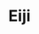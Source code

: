 ---
layout: place
title: "Eiji"
permalink: /california/san-francisco/eiji.html
stateAbbr: CA
stateName: California
cityName: San Francisco
place_id: ChIJoRHxCxx-j4ARxvzlXQFASuM
photos:
  - name: >-
      places/ChIJoRHxCxx-j4ARxvzlXQFASuM/photos/AeeoHcLL6xVTKj1g7jBIt_TUiGQa4F5F7hWokI2MKAJrVF01j3dE6SxsSw9vC56R33gyBmR8O3_JedHzF2NsNVVXuX2Uhj3WMDE8-DGkhO7Twqs2kaDFV36rRLs8g_2_ehBpIlyVAieAwMv78RWWoKBXMVMiVuLyfattfF3Wph-pLcUMuGGirYmZ_hRPx2aurFxnShSh9Kw5ttQJCt4504oUB5AkJ-ou5LSu9FBdS0GCGdNdwnmrmDHVSE0A46cXQIu04zNapzpifubNwkP0sO4lJT6jSo0yPD_noOdfnmMui60xbdoB8f3xThovSesnv3Wq2Yr95-iM72fw5ftaAfd3kwyHXWYb0gMGiNTPStn8QSAqQTssTYlNLJQRzvWus9zXfSllLomagY2FGRXe85f0U5w6tLlLgAZClltk8jR7HmrkQGA
    widthPx: 3885
    heightPx: 2914
    authorAttributions:
      - displayName: shuntaro0402
        uri: https://maps.google.com/maps/contrib/102733056557591765874
        photoUri: >-
          https://lh3.googleusercontent.com/a-/ALV-UjU3RdFPheeuJMkP383KEHtCl2F9w0miW09e-MQQ7euoYLPvrvRU=s100-p-k-no-mo
    flagContentUri: >-
      https://www.google.com/local/imagery/report/?cb_client=maps_api_places.places_api&image_key=!1e10!2sCIHM0ogKEICAgIDZuvno8wE&hl=en-US
    googleMapsUri: >-
      https://www.google.com/maps/place//data=!3m4!1e2!3m2!1sCIHM0ogKEICAgIDZuvno8wE!2e10!4m2!3m1!1s0x808f7e1c0bf111a1:0xe34a40015de5fcc6
  - name: >-
      places/ChIJoRHxCxx-j4ARxvzlXQFASuM/photos/AeeoHcJ41_E7kz3p-7DXnuhFnQ5IElA08-e403PB288jqoJNROmcTJENW27_AFpSv6r1P1QEMjFTjYjjIMS-VX3rORG_1qoFQPvp7WnOzZZht-0trvflCtYseYmpiMuGwR8TXR2_71_ly2jux1Hdx7FKN-xvKn3sSCJb26gDJvxd-GleG5_zfOeh7_Yn0sgCB3jgJcOhCzBEJjRWBxIdkQf-LD5zyZqy8ZsTWmuHJiSY9g1hmhFdlU_hvWcsfZBbmGBNYkvoFZHGJpS08ZFGiFr4gPyu0lKXVdfRT7RJwwCsOlnwDwkqpuLBcBdmhs8fSB3oPDpmMG1ErGNay8pAZjLCI-hcBNxE2i40Fs_1pA2UT39Vw2m3jVfm3HTmKRcemF5IJGtoreDQOL0ngYvccVEmhHUL4w415TjA_VzC8uvZnZg
    widthPx: 3974
    heightPx: 1873
    authorAttributions:
      - displayName: Jesse Winters
        uri: https://maps.google.com/maps/contrib/103966731974695455589
        photoUri: >-
          https://lh3.googleusercontent.com/a-/ALV-UjU3jANCCjVbY2x9pw3kVa10kxQ2pebDbjUgzrmzbCcbpDHpYA=s100-p-k-no-mo
    flagContentUri: >-
      https://www.google.com/local/imagery/report/?cb_client=maps_api_places.places_api&image_key=!1e10!2sCIHM0ogKEICAgIDKhenYSA&hl=en-US
    googleMapsUri: >-
      https://www.google.com/maps/place//data=!3m4!1e2!3m2!1sCIHM0ogKEICAgIDKhenYSA!2e10!4m2!3m1!1s0x808f7e1c0bf111a1:0xe34a40015de5fcc6
  - name: >-
      places/ChIJoRHxCxx-j4ARxvzlXQFASuM/photos/AeeoHcLz-f5cFeZDMNtRUOVM9QB3vX_lZSJmez1602GBkkzmY50draFGwY7P1_fJOUeeWzkk0Y7MRvJTmz61EsZwb1P_u1UJ7BghZe2uGcwcp2TpToGDplfnmkhKgxUYV6P48lwyNX42XLhERZESbVNlQTBlfkgsR7BzfrtC7V_UKhqkKPZwXfz--OsxHvuN0kKFwMXRYeWRCx5tQO84qMt5eKCchGg4oEI95g94DRKqHMw9GcF8cxvHu-1nqZH8xE7U6yT7IKd94UMDPp_jQQtA0hoZqJ9oRPHzj8MOW6mM6B62gipELMFTNeG_QEuJTIqq6EAk2P9nLzxm4ytE20RcxLDrHGnZqd3PGEaPYki8g4gfjjuNUp9biXdaqEsDZ1E0UAD7ca1E7rTrRBxHilk1wBjxLa1ZPhvue4kc6GE23t33cuYcPZ-N-ZGrdYucUvO-
    widthPx: 4080
    heightPx: 3072
    authorAttributions:
      - displayName: Jacob Schaffert
        uri: https://maps.google.com/maps/contrib/103093714629823509161
        photoUri: >-
          https://lh3.googleusercontent.com/a-/ALV-UjXi6HGBbhULKM6wvd_q_4vqr868o6Q0dEwhQM6NDta28RHaQMfC=s100-p-k-no-mo
    flagContentUri: >-
      https://www.google.com/local/imagery/report/?cb_client=maps_api_places.places_api&image_key=!1e10!2sCIABIhAIN0uG5TlP7mfzOggAAiWO&hl=en-US
    googleMapsUri: >-
      https://www.google.com/maps/place//data=!3m4!1e2!3m2!1sCIABIhAIN0uG5TlP7mfzOggAAiWO!2e10!4m2!3m1!1s0x808f7e1c0bf111a1:0xe34a40015de5fcc6
  - name: >-
      places/ChIJoRHxCxx-j4ARxvzlXQFASuM/photos/AeeoHcL4QxhyTKeBeLR_oy08dTAcSsXmJ5E7ct1TTs1IMbNJPpIYfD_RgvHNrSPlcoi2BHyi0ore8LFdcF8nedl32h6qzM6e99o5Z03Edsyb4LhinB5F64d0HMi-XG4j6P-84G-MeCSA6Zvpv8Twtbk8FtlhoEhvxVwQypRyCi0JpoeG8U3PyMkopePiMKkA-z2QMeORyqmvEWMuSTrXy7SLQX6j3vKFjtN4ytq0rtQljzSFFEPoIo79Vhxqud0l_eA27ljreX0c9IRus2aAhjlNyxa5ehTf1zPLyr3RHNHBOOhBJcWJ0M6sSwtcPvd5BOBONr67RemiV9a_ciDzXhJ0s7wxiUlkUaIJN882DFvpQNN1VZ0OoYiDA4d8YdE6lA70UbNWLMl5b6zLHPZfcluSaH2uxeI9z70BYBsXfgBNNFcrAwYC
    widthPx: 4032
    heightPx: 3024
    authorAttributions:
      - displayName: E Lee
        uri: https://maps.google.com/maps/contrib/102055593342286178985
        photoUri: >-
          https://lh3.googleusercontent.com/a-/ALV-UjUsU2W9ob6CQZ20R9zSXGCtelCYMcV1YoQ3ihTQcFQcOqOhU32eyg=s100-p-k-no-mo
    flagContentUri: >-
      https://www.google.com/local/imagery/report/?cb_client=maps_api_places.places_api&image_key=!1e10!2sCIHM0ogKEICAgIC3gpu33QE&hl=en-US
    googleMapsUri: >-
      https://www.google.com/maps/place//data=!3m4!1e2!3m2!1sCIHM0ogKEICAgIC3gpu33QE!2e10!4m2!3m1!1s0x808f7e1c0bf111a1:0xe34a40015de5fcc6
  - name: >-
      places/ChIJoRHxCxx-j4ARxvzlXQFASuM/photos/AeeoHcLlPDAeDgQqJjNhbgKWSdi1WyxMilLUiu0m8ZM6IVUGNDr4dvsgjuPFqtBY8tnf5oQJSKIibguz0TCMO9OsMrIj2uoC3Ys0X2NTlgCbybqzYkEmiSPSE8nCvEkA5uJza_kyLkeF43HRqAwAUtXW4kdbmkssSFMIwLf3A3LiCJi8z8-7yHSAIpQoWXuZ4VquwPEABSITU4mg1LozLOspzOKcjzRwb8WFd7Ivf9vMioG_xvLPNVLjOVPVEz7iPkA2xDDJr05r36goBxtkjOeyd3Z1VTsxW_MVLTJwpTG0UE0CejA5tE4__yn4BwErkhHAsw2X2cS-tOCmMd_4Lo7xVnPp47i30FKl6kWuzj4DR-6ozHpLibYfp1TfxoYMRl8B1Ox65jHK5EM1afBa6bBawmeyCrsHLdpKoGKtEHm2D3ux4g
    widthPx: 3024
    heightPx: 4032
    authorAttributions:
      - displayName: Matthew Sakumoto
        uri: https://maps.google.com/maps/contrib/107527132374374935438
        photoUri: >-
          https://lh3.googleusercontent.com/a-/ALV-UjUYxfZBJy-AG2CAk0IJxO8b6b7fBmUNs1iodjjYRMbeTQwTffB2PQ=s100-p-k-no-mo
    flagContentUri: >-
      https://www.google.com/local/imagery/report/?cb_client=maps_api_places.places_api&image_key=!1e10!2sCIHM0ogKEICAgIDn18a-ew&hl=en-US
    googleMapsUri: >-
      https://www.google.com/maps/place//data=!3m4!1e2!3m2!1sCIHM0ogKEICAgIDn18a-ew!2e10!4m2!3m1!1s0x808f7e1c0bf111a1:0xe34a40015de5fcc6
  - name: >-
      places/ChIJoRHxCxx-j4ARxvzlXQFASuM/photos/AeeoHcIu7kiowrvx_JkUq1lDeELxTboIDD2-ghO3fDX7g37pd2ulnoDjI_wQKbH8ID7YoN6CeXahIzX0eTmQqJNRQyHXnt9LQR3rkwCWSNMNX0NXKrkOzNwV4FkVQPulKRZDKoBxXrh8pNATw3hEtkRSIW9A0mzGi5-QK60S06KTW52M5ocqmbJFcdNdIG45uxXvFPmmcBf1WTnNVzTChN7a18_b1Im1oQ9sHHqt7OQnp_pW-usGtQyTfilgOmB4-EJIaQlV2nsrdSNMwTtm-SO8eoOYYlP7SiUs53_JCRMaY0wqbQ2Gi8TRYhyEAerhGL95EWw_IV4WxW8-9JJWoX8pWHRiv6tAlQ_7o1W_TUskLrjNoCoRaati6Aqn3gEKX-QWD6q0Q-EggSphWryqCGnRDK0LuGCp-B37n3Fo6zJOqvw4KCfy
    widthPx: 3024
    heightPx: 4032
    authorAttributions:
      - displayName: Eunju Tae
        uri: https://maps.google.com/maps/contrib/103881870643074503345
        photoUri: >-
          https://lh3.googleusercontent.com/a-/ALV-UjV5TC-WpxUaCq0TvpfO0AbZJtbhPtpFDV0nIt4T5LV3UP5WA5UYag=s100-p-k-no-mo
    flagContentUri: >-
      https://www.google.com/local/imagery/report/?cb_client=maps_api_places.places_api&image_key=!1e10!2sCIHM0ogKEICAgICLr8Ln8wE&hl=en-US
    googleMapsUri: >-
      https://www.google.com/maps/place//data=!3m4!1e2!3m2!1sCIHM0ogKEICAgICLr8Ln8wE!2e10!4m2!3m1!1s0x808f7e1c0bf111a1:0xe34a40015de5fcc6
  - name: >-
      places/ChIJoRHxCxx-j4ARxvzlXQFASuM/photos/AeeoHcLW7yURJkW2IAE6EDSsK-UDBZ4nNMlFYpTlYmvqAryNWFN2GJMOfX_QGLJ8AjYRVfRuIYbAMoy9zltlhiVGrObIOSfJoRWsCQxI_I0-dJDP77yStK5A5B9iWu-ArrirxC-mZixDCCx1maKJZ2bCYEQINQCUwh7j_6h6U08aKpGok17CwMJL2uFad0LRE0yj28TSGox6vLZ86Fm-Und8zq86tRivyC5JlGVohCHRUOoziv3Xy2TJClEy7KvVUFEQPt1eSU7563WrGEe5t4IF6q0U2rKIOQ4A6o3eOPrM3xn4_-s-HBeCqTh0TtAInFkNqEyQqBRrUAH-j0Io8fWiF6aoTGPgHcj-c5DzFPMpggFwuEtCWLIUgpL8UZuwcRtlmd7IKwvlqhdICx4j50DaS9tiiw1VXLqqbkY8uHiVGwf8qg
    widthPx: 3840
    heightPx: 2160
    authorAttributions:
      - displayName: Hilda Liu
        uri: https://maps.google.com/maps/contrib/110795690159586273067
        photoUri: >-
          https://lh3.googleusercontent.com/a-/ALV-UjX5Zy8aoxc9ydB_KKyCXG-ulmausugJPzBS8MNY8KI1DKn3m51wHg=s100-p-k-no-mo
    flagContentUri: >-
      https://www.google.com/local/imagery/report/?cb_client=maps_api_places.places_api&image_key=!1e10!2sCIHM0ogKEICAgICNuKXTNA&hl=en-US
    googleMapsUri: >-
      https://www.google.com/maps/place//data=!3m4!1e2!3m2!1sCIHM0ogKEICAgICNuKXTNA!2e10!4m2!3m1!1s0x808f7e1c0bf111a1:0xe34a40015de5fcc6
  - name: >-
      places/ChIJoRHxCxx-j4ARxvzlXQFASuM/photos/AeeoHcIh8XgUj5z0tBDu7jQgN0PVRGPfv1f4GH7r86GExnvklVPD2uWRYGsz4A8pEm81E0xSEf54y9X3XEhRBbW0EvypQob-24Tl84TKjn1zTGQH8IXJfNpQ3bBKrZNqfWP1eYMM8wAyfJ_6kelW-F3puZIAUzCmUsLKJAaxBZzvcV7BVesPoj2ieGojQTADL8S68l5h2Zfh0mfcdDRLqlDfZ2L-dKa4snHhQ2wZia9_qtwd9IIycO_YgfMwRjknMO8yu_eGCbAv0N15TWboaDeIEvGAMdjNm2BWtUI4UpZ4oVmHEPPI3z4ecKt7V6FIS_I0MGAr0UZphHt0FQZ7LRnO3iCPC2ipnqNyz5ZntzGaW2eOpcy3Jw2P54J3bzn7ixBiiciS4kAwZKuVeTijlfA9_BqX75an2PrLmDrnk5ZlvQ9vihU
    widthPx: 2048
    heightPx: 1536
    authorAttributions:
      - displayName: Misha Gordon-Rowe
        uri: https://maps.google.com/maps/contrib/117984440221949708038
        photoUri: >-
          https://lh3.googleusercontent.com/a/ACg8ocIbsKE8ru3lDuXqqdWj-HQs2MzxoRiZXaBeCQs-Qc0-qoDafw=s100-p-k-no-mo
    flagContentUri: >-
      https://www.google.com/local/imagery/report/?cb_client=maps_api_places.places_api&image_key=!1e10!2sCIHM0ogKEICAgIDGoMy1pQE&hl=en-US
    googleMapsUri: >-
      https://www.google.com/maps/place//data=!3m4!1e2!3m2!1sCIHM0ogKEICAgIDGoMy1pQE!2e10!4m2!3m1!1s0x808f7e1c0bf111a1:0xe34a40015de5fcc6
  - name: >-
      places/ChIJoRHxCxx-j4ARxvzlXQFASuM/photos/AeeoHcLC3kypEpV_LjdSPyO6HtmfYJHF866lm82cq9_zr3Xg3CDFBTERw90SdKsn-tWsKvF5nNAZt_qb6-MeTswmUj8WfsJGKkjPl3N9d9h9xargzP586siM-wFMrFdXiY-UvETNVUwyNSqeBAKI57kQ5Y-eXektCX9HJP65HIe59JBs7yYR5tVC8AZmMXITWtZxMoSSei0Bm3Yi419ReIUrqTC-RdN5kQWvo4p6AFbJmTg5UuAMNO8wuMXGjsUA7FQgZoHMXlRFU0Oq4Wu-a_LOud2IY3I23W1-8dA6ADtRIxTf_BBQEtrbxBo-nqfoyCvhrgdlrf-Zf-739D2WU8DVlal5SUGicRennW4Vssbs2hWjIqc0Xn2tIHfPZPsiCFG1bO54_wa2A1YkYUN5RX2gKSxqElst-yxreCubL6W-lWfU2A
    widthPx: 3024
    heightPx: 4032
    authorAttributions:
      - displayName: Eunju Tae
        uri: https://maps.google.com/maps/contrib/103881870643074503345
        photoUri: >-
          https://lh3.googleusercontent.com/a-/ALV-UjV5TC-WpxUaCq0TvpfO0AbZJtbhPtpFDV0nIt4T5LV3UP5WA5UYag=s100-p-k-no-mo
    flagContentUri: >-
      https://www.google.com/local/imagery/report/?cb_client=maps_api_places.places_api&image_key=!1e10!2sCIHM0ogKEICAgICLr8LnCw&hl=en-US
    googleMapsUri: >-
      https://www.google.com/maps/place//data=!3m4!1e2!3m2!1sCIHM0ogKEICAgICLr8LnCw!2e10!4m2!3m1!1s0x808f7e1c0bf111a1:0xe34a40015de5fcc6
  - name: >-
      places/ChIJoRHxCxx-j4ARxvzlXQFASuM/photos/AeeoHcKyK5AxMjucp6HGWQInvak4vON2KoQVNcrkp6PZqkAg-VRWaeC1TR0rnyzqiGS7XC3kxKgps_hP4yGeG-ZgIxg1MSYsyp2uNGb-zKiHx3qpr7axLDOod1LcV2XSaIX5IgvYdkOX5IMf29VSjuoo7R-GG2gdENGZlVeuYOucEhVawcH7mLKw9wbHlpcl-gmKli5ZZFOeJWb8l5-raHj1Aq_N2S0HR-LmDam15g0GvukTAQaPvTldlzQ6r_7LQCLZwwzILiwb3CQVuobKEGjtN7yCqy3q0FywinymK6Kx9X8-qb-0MWG4sroYF7kyyAo2ncYkzdBCcuXYFaJv_Dzlm1vdqQ7Yl5TQScBjtNZcyQpJpNbQgFMhPPYF8co-9eqg03rnuIsQZ4e5HGVIpBEuoswUkrqtrLQCjxzg6A8cTsX1gNo
    widthPx: 4032
    heightPx: 3024
    authorAttributions:
      - displayName: Catherine Ye
        uri: https://maps.google.com/maps/contrib/115179822576036587587
        photoUri: >-
          https://lh3.googleusercontent.com/a-/ALV-UjXHu13BCEHP1sgAPULzCEHDWgZfO8SbLREHE0W5Rf0QY4JEwMbURA=s100-p-k-no-mo
    flagContentUri: >-
      https://www.google.com/local/imagery/report/?cb_client=maps_api_places.places_api&image_key=!1e10!2sCIHM0ogKEICAgIDd2ajhzwE&hl=en-US
    googleMapsUri: >-
      https://www.google.com/maps/place//data=!3m4!1e2!3m2!1sCIHM0ogKEICAgIDd2ajhzwE!2e10!4m2!3m1!1s0x808f7e1c0bf111a1:0xe34a40015de5fcc6
address: 317 Sanchez St, San Francisco, CA 94114, USA
street: 317 Sanchez St
city: San Francisco
state: CA
zip: '94114'
country: USA
neighborhood: Mission Dolores
latitude: '37.764066'
longitude: '-122.430696'
accessibility_options:
  wheelchairAccessibleEntrance: true
  wheelchairAccessibleSeating: true
business_status: OPERATIONAL
name: Eiji
google_maps_links:
  directionsUri: >-
    https://www.google.com/maps/dir//''/data=!4m7!4m6!1m1!4e2!1m2!1m1!1s0x808f7e1c0bf111a1:0xe34a40015de5fcc6!3e0
  placeUri: https://maps.google.com/?cid=16377973369500728518
  writeAReviewUri: >-
    https://www.google.com/maps/place//data=!4m3!3m2!1s0x808f7e1c0bf111a1:0xe34a40015de5fcc6!12e1
  reviewsUri: >-
    https://www.google.com/maps/place//data=!4m4!3m3!1s0x808f7e1c0bf111a1:0xe34a40015de5fcc6!9m1!1b1
  photosUri: >-
    https://www.google.com/maps/place//data=!4m3!3m2!1s0x808f7e1c0bf111a1:0xe34a40015de5fcc6!10e5
primary_type: Japanese Restaurant
opening_hours:
  regular: null
  current: null
secondary_opening_hours:
  regular:
    weekdayDescriptions: null
    type: null
  current:
    weekdayDescriptions: null
    type: null
phone: (415) 558-8149
price_level: PRICE_LEVEL_MODERATE
price_range: $30 &ndash; $50
rating: '4.4'
rating_count: 491
website: null
description: >-
  Housemade tofu is the specialty at this cozy Japanese spot that also serves a
  varied sushi menu.
reviews:
  - name: >-
      places/ChIJoRHxCxx-j4ARxvzlXQFASuM/reviews/ChZDSUhNMG9nS0VJQ0FnTUN3ek9DUlBnEAE
    relativePublishTimeDescription: 3 weeks ago
    rating: 5
    text:
      text: >-
        Easy 5 stars. The food is outstanding and authentic. We had a few dishes
        (iwashi (sardine sushi), a roasted eggplant with miso and walnuts) you
        don’t often see on standard fare sushi restaurant menus. Salmon nigiri,
        unagi, ikura were also incredible. Very neat and cozy ambiance. About
        $175 for 2 of us, who ate a lot of food and shared 2 bottles of sake.
      languageCode: en
    originalText:
      text: >-
        Easy 5 stars. The food is outstanding and authentic. We had a few dishes
        (iwashi (sardine sushi), a roasted eggplant with miso and walnuts) you
        don’t often see on standard fare sushi restaurant menus. Salmon nigiri,
        unagi, ikura were also incredible. Very neat and cozy ambiance. About
        $175 for 2 of us, who ate a lot of food and shared 2 bottles of sake.
      languageCode: en
    authorAttribution:
      displayName: Benjamin Harms
      uri: https://www.google.com/maps/contrib/105635775272331152129/reviews
      photoUri: >-
        https://lh3.googleusercontent.com/a-/ALV-UjUx6ec5OsA5GVWiPM_byiHA2tVBgMjPrCjDKj3k0L2FwjQOHc1Liw=s128-c0x00000000-cc-rp-mo-ba3
    publishTime: '2025-03-17T02:15:36.536704Z'
    flagContentUri: >-
      https://www.google.com/local/review/rap/report?postId=ChZDSUhNMG9nS0VJQ0FnTUN3ek9DUlBnEAE&d=17924085&t=1
    googleMapsUri: >-
      https://www.google.com/maps/reviews/data=!4m6!14m5!1m4!2m3!1sChZDSUhNMG9nS0VJQ0FnTUN3ek9DUlBnEAE!2m1!1s0x808f7e1c0bf111a1:0xe34a40015de5fcc6
  - name: >-
      places/ChIJoRHxCxx-j4ARxvzlXQFASuM/reviews/ChdDSUhNMG9nS0VJQ0FnSUMzZ3B1MzdRRRAB
    relativePublishTimeDescription: 5 months ago
    rating: 3
    text:
      text: >-
        Small restaurant but surprisingly empty on a weekend at 630. We were
        seated right away and after ordering our food came quickly. The tofu was
        homemade but small for its price and not as silky as I was hoping for. I
        found the sushi rice to be on the harder side and the ratio of rice to
        fish to be a bit high.
      languageCode: en
    originalText:
      text: >-
        Small restaurant but surprisingly empty on a weekend at 630. We were
        seated right away and after ordering our food came quickly. The tofu was
        homemade but small for its price and not as silky as I was hoping for. I
        found the sushi rice to be on the harder side and the ratio of rice to
        fish to be a bit high.
      languageCode: en
    authorAttribution:
      displayName: E Lee
      uri: https://www.google.com/maps/contrib/102055593342286178985/reviews
      photoUri: >-
        https://lh3.googleusercontent.com/a-/ALV-UjUsU2W9ob6CQZ20R9zSXGCtelCYMcV1YoQ3ihTQcFQcOqOhU32eyg=s128-c0x00000000-cc-rp-mo-ba7
    publishTime: '2024-11-04T01:43:55.361803Z'
    flagContentUri: >-
      https://www.google.com/local/review/rap/report?postId=ChdDSUhNMG9nS0VJQ0FnSUMzZ3B1MzdRRRAB&d=17924085&t=1
    googleMapsUri: >-
      https://www.google.com/maps/reviews/data=!4m6!14m5!1m4!2m3!1sChdDSUhNMG9nS0VJQ0FnSUMzZ3B1MzdRRRAB!2m1!1s0x808f7e1c0bf111a1:0xe34a40015de5fcc6
  - name: >-
      places/ChIJoRHxCxx-j4ARxvzlXQFASuM/reviews/ChdDSUhNMG9nS0VJQ0FnSUNMcjhLN3pRRRAB
    relativePublishTimeDescription: 5 months ago
    rating: 3
    text:
      text: >-
        Food was good and the sashimi was fresh. We really enjoyed the homemade
        tofu and dishes that we ordered. But like other reviews, the server was
        really rude and service was weird.


        When we sat at the table, the restaurant was really warm so we wanted to
        have the beer first but the server refused to take the order and told us
        that we need to order drinks with food and left without taking orders.


        We got another server after her and she was okay but it was not a
        pleasant experience.
      languageCode: en
    originalText:
      text: >-
        Food was good and the sashimi was fresh. We really enjoyed the homemade
        tofu and dishes that we ordered. But like other reviews, the server was
        really rude and service was weird.


        When we sat at the table, the restaurant was really warm so we wanted to
        have the beer first but the server refused to take the order and told us
        that we need to order drinks with food and left without taking orders.


        We got another server after her and she was okay but it was not a
        pleasant experience.
      languageCode: en
    authorAttribution:
      displayName: Eunju Tae
      uri: https://www.google.com/maps/contrib/103881870643074503345/reviews
      photoUri: >-
        https://lh3.googleusercontent.com/a-/ALV-UjV5TC-WpxUaCq0TvpfO0AbZJtbhPtpFDV0nIt4T5LV3UP5WA5UYag=s128-c0x00000000-cc-rp-mo-ba6
    publishTime: '2024-11-12T08:40:37.698072Z'
    flagContentUri: >-
      https://www.google.com/local/review/rap/report?postId=ChdDSUhNMG9nS0VJQ0FnSUNMcjhLN3pRRRAB&d=17924085&t=1
    googleMapsUri: >-
      https://www.google.com/maps/reviews/data=!4m6!14m5!1m4!2m3!1sChdDSUhNMG9nS0VJQ0FnSUNMcjhLN3pRRRAB!2m1!1s0x808f7e1c0bf111a1:0xe34a40015de5fcc6
  - name: >-
      places/ChIJoRHxCxx-j4ARxvzlXQFASuM/reviews/ChdDSUhNMG9nS0VJQ0FnSURuMThhLW13RRAB
    relativePublishTimeDescription: 6 months ago
    rating: 5
    text:
      text: >-
        Feels like stepping into my grandmother’s kitchen - the warmth and
        deliciousness of the food is unparalleled. The house made tofu is
        delicious and the strawberry mochi was perfect!
      languageCode: en
    originalText:
      text: >-
        Feels like stepping into my grandmother’s kitchen - the warmth and
        deliciousness of the food is unparalleled. The house made tofu is
        delicious and the strawberry mochi was perfect!
      languageCode: en
    authorAttribution:
      displayName: Matthew Sakumoto
      uri: https://www.google.com/maps/contrib/107527132374374935438/reviews
      photoUri: >-
        https://lh3.googleusercontent.com/a-/ALV-UjUYxfZBJy-AG2CAk0IJxO8b6b7fBmUNs1iodjjYRMbeTQwTffB2PQ=s128-c0x00000000-cc-rp-mo-ba2
    publishTime: '2024-10-11T07:09:46.578512Z'
    flagContentUri: >-
      https://www.google.com/local/review/rap/report?postId=ChdDSUhNMG9nS0VJQ0FnSURuMThhLW13RRAB&d=17924085&t=1
    googleMapsUri: >-
      https://www.google.com/maps/reviews/data=!4m6!14m5!1m4!2m3!1sChdDSUhNMG9nS0VJQ0FnSURuMThhLW13RRAB!2m1!1s0x808f7e1c0bf111a1:0xe34a40015de5fcc6
  - name: >-
      places/ChIJoRHxCxx-j4ARxvzlXQFASuM/reviews/ChZDSUhNMG9nS0VJQ0FnSUQ1LWJDRUtnEAE
    relativePublishTimeDescription: a year ago
    rating: 5
    text:
      text: >-
        If I could rate this place higher I would. Best Japanese food I’ve ever
        had seriously. If you are in the area it is more than worth the stop.
        Reasonably priced and so so tasty. Best tofu I have ever had. Raw fish
        is beyond fresh you’d expect it to still be breathing. Quality of not
        only food but the environment is CLEAN and zen… very very good vibes in
        here for date nights, birthday night, celebrations or even dining alone.
        I hope to be back soon as I’m from Pittsburgh pa but I dream of this
        restaurant every week 😌✨

        Even the desert was so so epic. Amazing staff they were all so kind and
        patient and answers every one of my questions. The green tea is also so
        so good and earthy and woody. So authentic and lovely.
      languageCode: en
    originalText:
      text: >-
        If I could rate this place higher I would. Best Japanese food I’ve ever
        had seriously. If you are in the area it is more than worth the stop.
        Reasonably priced and so so tasty. Best tofu I have ever had. Raw fish
        is beyond fresh you’d expect it to still be breathing. Quality of not
        only food but the environment is CLEAN and zen… very very good vibes in
        here for date nights, birthday night, celebrations or even dining alone.
        I hope to be back soon as I’m from Pittsburgh pa but I dream of this
        restaurant every week 😌✨

        Even the desert was so so epic. Amazing staff they were all so kind and
        patient and answers every one of my questions. The green tea is also so
        so good and earthy and woody. So authentic and lovely.
      languageCode: en
    authorAttribution:
      displayName: Alyssa Cox
      uri: https://www.google.com/maps/contrib/102351514415892895068/reviews
      photoUri: >-
        https://lh3.googleusercontent.com/a-/ALV-UjVFWOpnRB0doHNNm8FVZHbOaSYuI_TojNDb-fmPQwChIkiR8Sef=s128-c0x00000000-cc-rp-mo-ba6
    publishTime: '2023-10-27T00:07:07.015491Z'
    flagContentUri: >-
      https://www.google.com/local/review/rap/report?postId=ChZDSUhNMG9nS0VJQ0FnSUQ1LWJDRUtnEAE&d=17924085&t=1
    googleMapsUri: >-
      https://www.google.com/maps/reviews/data=!4m6!14m5!1m4!2m3!1sChZDSUhNMG9nS0VJQ0FnSUQ1LWJDRUtnEAE!2m1!1s0x808f7e1c0bf111a1:0xe34a40015de5fcc6
parking_options:
  freeStreetParking: true
  paidStreetParking: true
  valetParking: false
payment_options:
  acceptsCreditCards: true
  acceptsDebitCards: true
  acceptsCashOnly: false
  acceptsNfc: true
allow_dogs: null
curbside_pickup: null
delivery: false
dine_in: true
good_for_children: false
good_for_groups: false
good_for_sports: false
live_music: false
menu_for_children: false
outdoor_seating: false
reservable: true
restroom: true
serves_beer: true
serves_breakfast: false
serves_brunch: false
serves_cocktails: false
serves_coffee: false
serves_dinner: true
serves_dessert: true
serves_lunch: true
serves_vegetarian_food: null
serves_wine: true
takeout: true

---